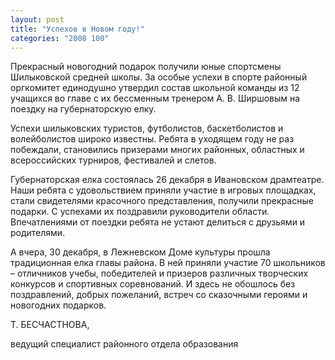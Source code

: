 ```yaml
---
layout: post
title: "Успехов в Новом году!"
categories: "2008 100"
---
```


Прекрасный новогодний подарок получили юные спортсмены Шилыковской средней школы. За особые успехи в спорте районный оргкомитет единодушно утвердил состав школьной команды из 12 учащихся во главе с их бессменным тренером А. В. Ширшовым на поездку на губернаторскую елку.

Успехи шилыковских туристов, футболистов, баскетболистов и волейболистов широко известны. Ребята в уходящем году не раз побеждали, становились призерами многих районных, областных и всероссийских турниров, фестивалей и слетов.

Губернаторская елка состоялась 26 декабря в Ивановском драмтеатре. Наши ребята с удовольствием приняли участие в игровых площадках, стали свидетелями красочного представления, получили прекрасные подарки. С успехами их поздравили руководители области. Впечатлениями от поездки ребята не устают делиться с друзьями и родителями.

А вчера, 30 декабря, в Лежневском Доме культуры прошла традиционная елка главы района. В ней приняли участие 70 школьников – отличников учебы, победителей и призеров различных творческих конкурсов и спортивных соревнований. И здесь не обошлось без поздравлений, добрых пожеланий, встреч со сказочными героями и новогодних подарков.

Т. БЕСЧАСТНОВА,

ведущий специалист районного отдела образования


